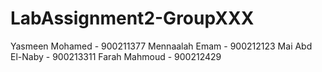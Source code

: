 # LabAssignment2-GroupXXX
Yasmeen Mohamed - 900211377 
Mennaalah Emam - 900212123 
Mai Abd El-Naby - 900213311 
Farah Mahmoud - 900212429
